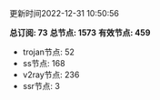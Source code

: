 更新时间2022-12-31 10:50:56

**总订阅: 73**
**总节点: 1573**
**有效节点: 459**
- trojan节点: 52
- ss节点: 168
- v2ray节点: 236
- ssr节点: 3
